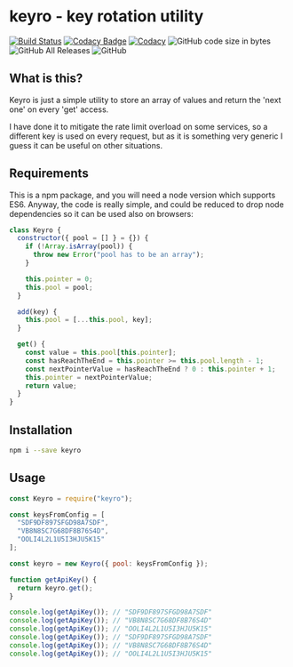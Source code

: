 # keyro - key rotation utility

[![Build Status](https://travis-ci.org/agm-dev/keyro.svg?branch=master)](https://travis-ci.org/agm-dev/keyro)
[![Codacy Badge](https://api.codacy.com/project/badge/Grade/UPDATE_WITH_CODACY_ID)](https://www.codacy.com/manual/agm-dev/keyro?utm_source=github.com&amp;utm_medium=referral&amp;utm_content=agm-dev/keyro&amp;utm_campaign=Badge_Grade)
[![Codacy](https://api.codacy.com/project/badge/coverage/UPDATE_WITH_CODACY_ID)](https://www.codacy.com/app/codacy/node-codacy-coverage)
![GitHub code size in bytes](https://img.shields.io/github/languages/code-size/agm-dev/keyro)
![GitHub All Releases](https://img.shields.io/github/downloads/agm-dev/keyro/total)
![GitHub](https://img.shields.io/github/license/agm-dev/keyro)

## What is this?

Keyro is just a simple utility to store an array of values and return the 'next one' on every 'get' access.

I have done it to mitigate the rate limit overload on some services, so a different key is used on every request, but as it is something very generic I guess it can be useful on other situations.

## Requirements

This is a npm package, and you will need a node version which supports ES6. Anyway, the code is really simple, and could be reduced to drop node dependencies so it can be used also on browsers:

```javascript
class Keyro {
  constructor({ pool = [] } = {}) {
    if (!Array.isArray(pool)) {
      throw new Error("pool has to be an array");
    }

    this.pointer = 0;
    this.pool = pool;
  }

  add(key) {
    this.pool = [...this.pool, key];
  }

  get() {
    const value = this.pool[this.pointer];
    const hasReachTheEnd = this.pointer >= this.pool.length - 1;
    const nextPointerValue = hasReachTheEnd ? 0 : this.pointer + 1;
    this.pointer = nextPointerValue;
    return value;
  }
}
```

## Installation

```bash
npm i --save keyro
```

## Usage

```javascript
const Keyro = require("keyro");

const keysFromConfig = [
  "SDF9DF897SFGD98A7SDF",
  "VB8N8SC7G68DF8B76S4D",
  "OOLI4L2L1U5I3HJU5K15"
];

const keyro = new Keyro({ pool: keysFromConfig });

function getApiKey() {
  return keyro.get();
}

console.log(getApiKey()); // "SDF9DF897SFGD98A7SDF"
console.log(getApiKey()); // "VB8N8SC7G68DF8B76S4D"
console.log(getApiKey()); // "OOLI4L2L1U5I3HJU5K15"
console.log(getApiKey()); // "SDF9DF897SFGD98A7SDF"
console.log(getApiKey()); // "VB8N8SC7G68DF8B76S4D"
console.log(getApiKey()); // "OOLI4L2L1U5I3HJU5K15"
```
